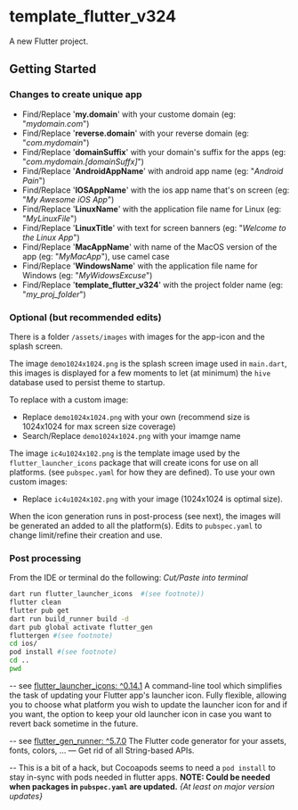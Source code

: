 # template_flutter_v324

A new Flutter project.

## Getting Started

### Changes to create unique app

- Find/Replace '**my.domain**' with your custome domain (eg: "*mydomain.com*")
- Find/Replace '**reverse.domain**' with your reverse domain (eg: "*com.mydomain*")
- Find/Replace '**domainSuffix**' with your domain's suffix for the apps (eg: "*com.mydomain.[domainSuffx]*")
- Find/Replace '**AndroidAppName**' with android app name (eg: "*Android Pain*")
- Find/Replace '**IOSAppName**' with the ios app name that's on screen (eg: "*My Awesome iOS App*")
- Find/Replace '**LinuxName**' with the application file name for Linux (eg: "*MyLinuxFile*")
- Find/Replace '**LinuxTitle**' with text for screen banners (eg: "*Welcome to the Linux App*")
- Find/Replace '**MacAppName**' with name of the MacOS version of the app (eg: "*MyMacApp*"), use camel case
- Find/Replace '**WindowsName**' with the application file name for Windows (eg: "*MyWidowsExcuse*")
- Find/Replace '**template_flutter_v324**' with the project folder name (eg: "*my_proj_folder*")

### Optional (but recommended edits)

There is a folder ```/assets/images``` with images for the app-icon and the splash screen.

The image ```demo1024x1024.png``` is the splash screen image used in ```main.dart```, this images is displayed for a few moments to let (at minimum) the ```hive``` database used to persist theme to startup.

To replace with a custom image:

- Replace ```demo1024x1024.png``` with your own (recommend size is 1024x1024 for max screen size coverage)
- Search/Replace ```demo1024x1024.png``` with your imamge name

The image ```ic4u1024x102.png``` is the template image used by the ```flutter_launcher_icons``` package that will create icons for use on all platforms. (see ```pubspec.yaml``` for how they are defined). To use your own custom images:

- Replace ```ic4u1024x102.png``` with your image (1024x1024 is optimal size).

When the icon generation runs in post-process (see next), the images will be generated an added to all the platform(s). Edits to ```pubspec.yaml``` to change limit/refine their creation and use.

### Post processing

From the IDE or terminal do the following: *Cut/Paste into terminal*

```zsh
dart run flutter_launcher_icons  #(see footnote))
flutter clean
flutter pub get
dart run build_runner build -d
dart pub global activate flutter_gen
fluttergen #(see footnote)
cd ios/
pod install #(see footnote)
cd ..
pwd
```

-- see [flutter_launcher_icons: ^0.14.1](https://pub.dev/packages/flutter_launcher_icons) A command-line tool which simplifies the task of updating your Flutter app's launcher icon. Fully flexible, allowing you to choose what platform you wish to update the launcher icon for and if you want, the option to keep your old launcher icon in case you want to revert back sometime in the future.

-- see [flutter_gen_runner: ^5.7.0](https://pub.dev/packages/flutter_gen_runner) The Flutter code generator for your assets, fonts, colors, … — Get rid of all String-based APIs.

-- This is a bit of a hack, but Cocoapods seems to need a ```pod install``` to stay in-sync with pods needed in flutter apps. **NOTE: Could be needed when packages in ```pubspec.yaml``` are updated.** *{At least on major version updates}*
